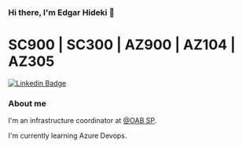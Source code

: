 ### Hi there, I'm Edgar Hideki 👋
# SC900 | SC300 | AZ900 | AZ104 | AZ305 

[![Linkedin Badge](https://img.shields.io/badge/-LinkedIn-blue?style=flat-square&logo=Linkedin&logoColor=white&link=https://www.linkedin.com/in/edgar-hideki/)](https://www.linkedin.com/in/edgar-hideki/)

### About me

I'm an infrastructure coordinator at [@OAB SP](https://www.oabsp.org.br/).


I'm currently learning Azure Devops.
